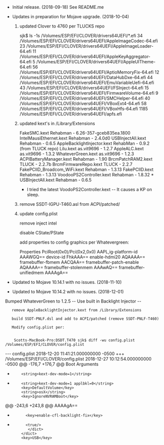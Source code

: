 * Initial release. (2018-09-18)
   See README.me


* Updates in preparation for Mojave upgrade. (2018-10-04)

   1. updated Clover to 4760 per TLUCKS repo


      sjk$ ls -1s /Volumes/ESP/EFI/CLOVER/drivers64UEFI/*.efi
        34 /Volumes/ESP/EFI/CLOVER/drivers64UEFI/AppleImageCodec-64.efi
        23 /Volumes/ESP/EFI/CLOVER/drivers64UEFI/AppleImageLoader-64.efi
        11 /Volumes/ESP/EFI/CLOVER/drivers64UEFI/AppleKeyAggregator-64.efi
         5 /Volumes/ESP/EFI/CLOVER/drivers64UEFI/AppleUITheme-64.efi
        56 /Volumes/ESP/EFI/CLOVER/drivers64UEFI/AptioMemoryFix-64.efi
        12 /Volumes/ESP/EFI/CLOVER/drivers64UEFI/DataHubDxe-64.efi
        44 /Volumes/ESP/EFI/CLOVER/drivers64UEFI/EmuVariableUefi-64.efi
        43 /Volumes/ESP/EFI/CLOVER/drivers64UEFI/FSInject-64.efi
        15 /Volumes/ESP/EFI/CLOVER/drivers64UEFI/FirmwareVolume-64.efi
         9 /Volumes/ESP/EFI/CLOVER/drivers64UEFI/SMCHelper-64.efi
        40 /Volumes/ESP/EFI/CLOVER/drivers64UEFI/VBoxExt4-64.efi
        58 /Volumes/ESP/EFI/CLOVER/drivers64UEFI/VBoxHfs-64.efi
      1185 /Volumes/ESP/EFI/CLOVER/drivers64UEFI/apfs.efi

   2. updated kext's in /Library/Extensions

      FakeSMC.kext                            Rehabman   - 6.26-357-gceb835ea.1800
      IntelMausiEthernet.kext                 Rehabman   - 2.4.0d0
      USBInjectAll.kext                       Rehabman   - 0.6.5
      AppleBacklightInjector.kext             RehabMan   - 0.9.2 (from TLUCK repo)
      Lilu.kext                               as.vit9696 - 1.2.7
      AppleALC.kext                           as.vit9696 - 1.3.2
      WhateverGreen.kext                      as.vit9696 - 1.2.3
      ACPIBatteryManager.kext                 Rehabman   - 1.90
      BrcmPatchRAM2.kext                      TLUCK      - 2.2.7b
      BrcmFirmwareRepo.kext                   TLUCK      - 2.2.7
      FakePCIID_Broadcom_WiFi.kext            Rehabman   - 1.3.13
      FakePCIID.kext                          Rehabman   - 1.3.13
      VoodooPS2Controller.kext                Rehabman   - 1.8.32 *
      USBInjectAll.kext                       Rehabman   - 0.6.5

      * I tried the latest VoodoPS2Controller.kext -- It causes a KP on sleep. 


   3. remove SSDT-IGPU-T460.asl from ACPI/patched/


   4. update config.plist

      remove inject intel

      disable CState/PState

      add properties to config graphics per Whatevergreen:

         <key>Properties</key>
         <dict>
            <key>PciRoot(0x0)/Pci(0x2,0x0)</key>
            <dict>
               <key>AAPL,ig-platform-id</key>
               <data>
                  AAAWGQ==
               </data>
               <key>device-id</key>
               <data>
                  FhkAAA==
               </data>
               <key>enable-hdmi20</key>
               <data>
                  AQAAAA==
               </data>
               <key>framebuffer-fbmem</key>
               <data>
                  AACQAA==
               </data>
               <key>framebuffer-patch-enable</key>
               <data>
                  AQAAAA==
               </data>
               <key>framebuffer-stolenmem</key>
               <data>
                  AAAwAQ==
               </data>
               <key>framebuffer-unifiedmem</key>
               <data>
                  AAAAgA==
               </data>
            </dict>
         </dict>


* Updated to Mojave 10.14.1 with no issues. (2018-11-10)
* Updated to Mojave 10.14.2 with no issues. (2018-12-01)

Bumped WhateverGreen to 1.2.5 -- Use built in Backlight Injector --

       remove AppleBacklightInjector.kext from /Library/Extensions

       build SSDT-PNLF.dsl and add to ACPI/patched (remove SSDT-PNLF-T460)

       Modify config.plist per:

 
        Scotts-MacBook-Pro:DSDT.T470 sjk$ diff -wu config.plist /Volumes/ESP/EFI/CLOVER/config.plist

--- config.plist    2018-12-20 11:41:21.000000000 -0500
+++ /Volumes/ESP/EFI/CLOVER/config.plist    2018-12-27 10:12:54.000000000 -0500
@@ -176,7 +176,7 @@
       <key>Boot</key>
       <dict>
          <key>Arguments</key>
-         <string>kext-dev-mode=1</string>
+         <string>kext-dev-mode=1 applbkl=0</string>
          <key>DefaultVolume</key>
          <string>osX</string>
          <key>IgnoreNVRAMBoot</key>
@@ -243,6 +243,8 @@
                <data>
                   AAAAgA==
                </data>
+           <key>enable-cfl-backlight-fix</key>
+           <true/>
             </dict>
          </dict>
          <key>USB</key>
	

	
